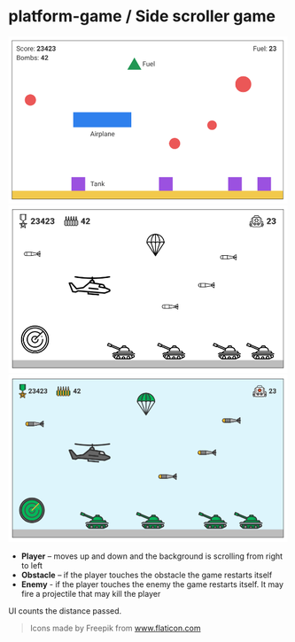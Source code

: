 # platform-game / Side scroller game

![](platform-game-wireframe-1.png)
![](platform-game-wireframe-2.png)
![](platform-game-mockup.png)


- **Player** – moves up and down and the background is scrolling from right to left
- **Obstacle** – if the player touches the obstacle the game restarts itself
- **Enemy** - if the player touches the enemy the game restarts itself. It may fire a projectile
that may kill the player

UI counts the distance passed.

> Icons made by Freepik from www.flaticon.com